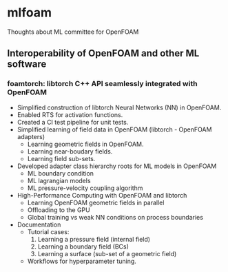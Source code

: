# mlfoam

Thoughts about ML committee for OpenFOAM

## Interoperability of OpenFOAM and other ML software

### foamtorch: libtorch C++ API seamlessly integrated with OpenFOAM

- Simplified construction of libtorch Neural Networks (NN) in OpenFOAM. 
- Enabled RTS for activation functions. 
- Created a CI test pipeline for unit tests. 
- Simplified learning of field data in OpenFOAM (libtorch - OpenFOAM adapters)
  - Learning geometric fields in OpenFOAM.
  - Learning near-boudary fields. 
  - Learning field sub-sets.
- Developed adapter class hierarchy roots for ML models in OpenFOAM
  - ML boundary condition
  - ML lagrangian models 
  - ML pressure-velocity coupling algorithm
- High-Performance Computing with OpenFOAM and libtorch
  - Learning OpenFOAM geometric fields in parallel
  - Offloading to the GPU 
  - Global training vs weak NN conditions on process boundaries
- Documentation 
  - Tutorial cases:
    1. Learning a pressure field (internal field)
    2. Learning a boundary field (BCs)
    3. Learning a surface (sub-set of a geometric field)
  - Workflows for hyperparameter tuning.
